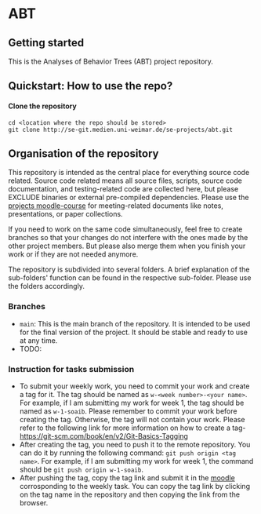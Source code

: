 # ABT



## Getting started

This is the Analyses of Behavior Trees (ABT) project repository.


## Quickstart: How to use the repo?
#### Clone the repository

```
cd <location where the repo should be stored>
git clone http://se-git.medien.uni-weimar.de/se-projects/abt.git
```

## Organisation of the repository

This repository is intended as the central place for everything source code related. Source code related means all source files, scripts, source code documentation, and testing-related code are collected here, but please EXCLUDE binaries or external pre-compiled dependencies. Please use the [projects moodle-course](https://moodle.uni-weimar.de/course/view.php?id=47422) for meeting-related documents like notes, presentations, or paper collections.

If you need to work on the same code simultaneously, feel free to create branches so that your changes do not interfere with the ones made by the other project members. But please also merge them when you finish your work or if they are not needed anymore.

The repository is subdivided into several folders. A brief explanation of the sub-folders'  function can be found in the respective sub-folder. Please use the folders accordingly.

### Branches
- `main`: This is the main branch of the repository. It is intended to be used for the final version of the project. It should be stable and ready to use at any time.
- TODO: 

### Instruction for tasks submission
- To submit your weekly work, you need to commit your work and create a tag for it. The tag should be named as `w-<week number>-<your name>`. For example, if I am submitting my work for week 1, the tag should be named as `w-1-soaib`. Please remember to commit your work before creating the tag. Otherwise, the tag will not contain your work. Please refer to the following link for more information on how to create a tag- https://git-scm.com/book/en/v2/Git-Basics-Tagging
- After creating the tag, you need to push it to the remote repository. You can do it by running the following command: `git push origin <tag name>`. For example, if I am submitting my work for week 1, the command should be `git push origin w-1-soaib`. 
- After pushing the tag, copy the tag link and submit it in the [moodle](https://moodle.uni-weimar.de/course/view.php?id=47422) corrosponding to the weekly task. You can copy the tag link by clicking on the tag name in the repository and then copying the link from the browser.





